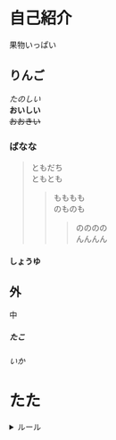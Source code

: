 # 自己紹介 <br>
果物いっぱい <br>
## りんご  
*たのしい* <br>
**おいしい** <br>
~~おおきい~~ <br>
### ばなな <br>
> ともだち  
> ともとも  
>> もももも  
>> のものも  
>>> のののの  
>>> んんんん<br>
#### しょうゆ<br>
外<br>
---
中
##### たこ <br>
###### いか <br>
# たた  
<details>
  <summary>ルール</summary>
  ・スクショ禁止  
  ・画像加工禁止  
  ・複垢禁止  
  ・外部との交渉は禁止
